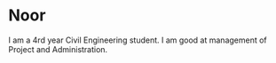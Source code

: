 # Noor
I am a 4rd year Civil Engineering student. I am good at management of Project and Administration.
